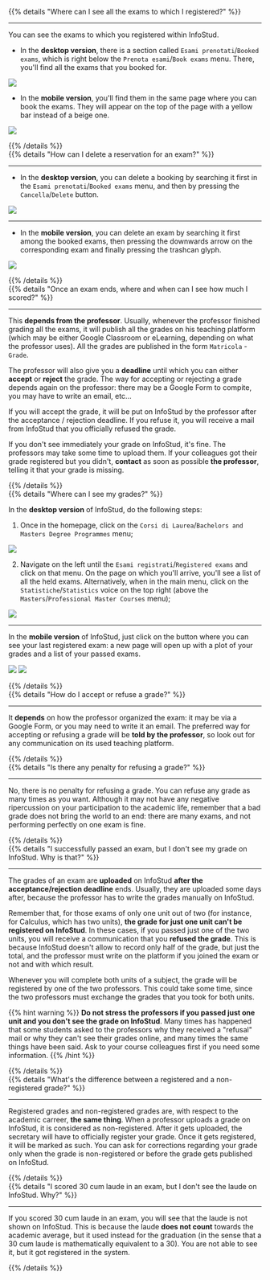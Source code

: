 {{% details "Where can I see all the exams to which I registered?" %}}

---

You can see the exams to which you registered within InfoStud.
- In the **desktop version**, there is a section called `Esami prenotati`/`Booked exams`, which is right below the `Prenota esami`/`Book exams` menu. There, you'll find all the exams that you booked for.

<img src="https://i.imgur.com/GLZ6y5I.png">

- In the **mobile version**, you'll find them in the same page where you can book the exams. They will appear on the top of the page with a yellow bar instead of a beige one.

<img src="https://i.imgur.com/U859JCp.png">

{{% /details %}}
<br>
{{% details "How can I delete a reservation for an exam?" %}}

---

- In the **desktop version**, you can delete a booking by searching it first in the `Esami prenotati`/`Booked exams` menu, and then by pressing the `Cancella`/`Delete` button.

<img src="https://i.imgur.com/kQFvSEu.png">

---

- In the **mobile version**, you can delete an exam by searching it first among the booked exams, then pressing the downwards arrow on the corresponding exam and finally pressing the trashcan glyph.

<img src="https://i.imgur.com/XLQPej4.png">

{{% /details %}}
<br>
{{% details "Once an exam ends, where and when can I see how much I scored?" %}}

---

This **depends from the professor**. Usually, whenever the professor finished grading all the exams, it will publish all the grades on his teaching platform (which may be either Google Classroom or eLearning, depending on what the professor uses). All the grades are published in the form `Matricola` - `Grade`.

The professor will also give you a **deadline** until which you can either **accept** or **reject** the grade. The way for accepting or rejecting a grade depends again on the professor: there may be a Google Form to compite, you may have to write an email, etc...

If you will accept the grade, it will be put on InfoStud by the professor after the acceptance / rejection deadline. If you refuse it, you will receive a mail from InfoStud that you officially refused the grade.

If you don't see immediately your grade on InfoStud, it's fine. The professors may take some time to upload them. If your colleagues got their grade registered but you didn't, **contact** as soon as possible **the professor**, telling it that your grade is missing.

{{% /details %}}
<br>
{{% details "Where can I see my grades?" %}}

In the **desktop version** of InfoStud, do the following steps:
1. Once in the homepage, click on the `Corsi di Laurea`/`Bachelors and Masters Degree Programmes` menu;

<img src="https://i.imgur.com/HGcNtGz.png">

2. Navigate on the left until the `Esami registrati`/`Registered exams` and click on that menu. On the page on which you'll arrive, you'll see a list of all the held exams. Alternatively, when in the main menu, click on the `Statistiche`/`Statistics` voice on the top right (above the `Masters`/`Professional Master Courses` menu);

<img src="https://i.imgur.com/V7fYQUY.png">

---

In the **mobile version** of InfoStud, just click on the button where you can see your last registered exam: a new page will open up with a plot of your grades and a list of your passed exams.

<img src="https://i.imgur.com/BDSElCA.png">

<img src="https://i.imgur.com/l9PXIcn.png">


{{% /details %}}
<br>
{{% details "How do I accept or refuse a grade?" %}}

---

It **depends** on how the professor organized the exam: it may be via a Google Form, or you may need to write it an email. The preferred way for accepting or refusing a grade will be **told by the professor**, so look out for any communication on its used teaching platform.

{{% /details %}}
<br>
{{% details "Is there any penalty for refusing a grade?" %}}

---

No, there is no penalty for refusing a grade. You can refuse any grade as many times as you want. Although it may not have any negative ripercussion on your participation to the academic life, remember that a bad grade does not bring the world to an end: there are many exams, and not performing perfectly on one exam is fine.

{{% /details %}}
<br>
{{% details "I successfully passed an exam, but I don't see my grade on InfoStud. Why is that?" %}}

---

The grades of an exam are **uploaded** on InfoStud **after the acceptance/rejection deadline** ends. Usually, they are uploaded some days after, because the professor has to write the grades manually on InfoStud.

Remember that, for those exams of only one unit out of two (for instance, for Calculus, which has two units), **the grade for just one unit can't be registered on InfoStud**. In these cases, if you passed just one of the two units, you will receive a communication that you **refused the grade**. This is because InfoStud doesn't allow to record only half of the grade, but just the total, and the professor must write on the platform if you joined the exam or not and with which result.

Whenever you will complete both units of a subject, the grade will be registered by one of the two professors. This could take some time, since the two professors must exchange the grades that you took for both units.

{{% hint warning %}}
**Do not stress the professors if you passed just one unit and you don't see the grade on InfoStud**. Many times has happened that some students asked to the professors why they received a "refusal" mail or why they can't see their grades online, and many times the same things have been said. Ask to your course colleagues first if you need some information.
{{% /hint %}}

{{% /details %}}
<br>
{{% details "What's the difference between a registered and a non-registered grade?" %}}

---

Registered grades and non-registered grades are, with respect to the academic carreer, **the same thing**. When a professor uploads a grade on InfoStud, it is considered as non-registered. After it gets uploaded, the secretary will have to officially register your grade. Once it gets registered, it will be marked as such. You can ask for corrections regarding your grade only when the grade is non-registered or before the grade gets published on InfoStud.

{{% /details %}}
<br>
{{% details "I scored 30 cum laude in an exam, but I don't see the laude on InfoStud. Why?" %}}

---

If you scored 30 cum laude in an exam, you will see that the laude is not shown on InfoStud. This is because the laude **does not count** towards the academic average, but it used instead for the graduation (in the sense that a 30 cum laude is mathematically equivalent to a 30). You are not able to see it, but it got registered in the system.

{{% /details %}}